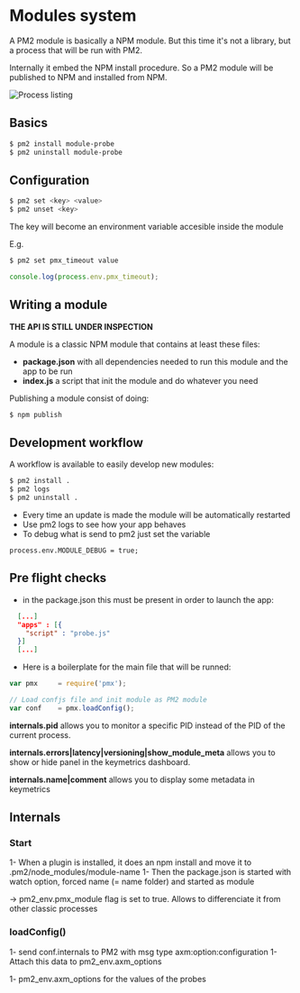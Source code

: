 
# Modules system

A PM2 module is basically a NPM module. But this time it's not a library, but a process that will be run with PM2.

Internally it embed the NPM install procedure. So a PM2 module will be published to NPM and installed from NPM.

![Process listing](https://github.com/unitech/pm2/raw/poc-plugin/pres/pm2-module.png)

## Basics

```bash
$ pm2 install module-probe
$ pm2 uninstall module-probe
```

## Configuration

```bash
$ pm2 set <key> <value>
$ pm2 unset <key>
```

The key will become an environment variable accesible inside the module

E.g.

```bash
$ pm2 set pmx_timeout value
```

```javascript
console.log(process.env.pmx_timeout);
```

## Writing a module

**THE API IS STILL UNDER INSPECTION**

A module is a classic NPM module that contains at least these files:
- **package.json** with all dependencies needed to run this module and the app to be run
- **index.js** a script that init the module and do whatever you need

Publishing a module consist of doing:

```bash
$ npm publish
```

## Development workflow

A workflow is available to easily develop new modules:

```bash
$ pm2 install .
$ pm2 logs
$ pm2 uninstall .
```

- Every time an update is made the module will be automatically restarted
- Use pm2 logs to see how your app behaves
- To debug what is send to pm2 just set the variable

```
process.env.MODULE_DEBUG = true;
```

## Pre flight checks

- in the package.json this must be present in order to launch the app:

```json
  [...]
  "apps" : [{
    "script" : "probe.js"
  }]
  [...]
```

- Here is a boilerplate for the main file that will be runned:

```javascript
var pmx     = require('pmx');

// Load confjs file and init module as PM2 module
var conf    = pmx.loadConfig();
```

**internals.pid** allows you to monitor a specific PID instead of the PID of the current process.

**internals.errors|latency|versioning|show_module_meta** allows you to show or hide panel in the keymetrics dashboard.

**internals.name|comment** allows you to display some metadata in keymetrics

## Internals

### Start

1- When a plugin is installed, it does an npm install and move it to .pm2/node_modules/module-name
1- Then the package.json is started with watch option, forced name (= name folder) and started as module

-> pm2_env.pmx_module flag is set to true. Allows to differenciate it from other classic processes

### loadConfig()

1- send conf.internals to PM2 with msg type axm:option:configuration
1- Attach this data to pm2_env.axm_options

1- pm2_env.axm_options for the values of the probes

